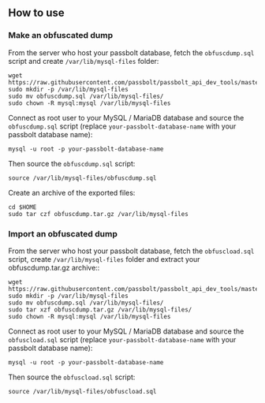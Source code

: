 ## How to use

### Make an obfuscated dump

From the server who host your passbolt database, fetch the `obfuscdump.sql` script and create `/var/lib/mysql-files` folder:

```
wget https://raw.githubusercontent.com/passbolt/passbolt_api_dev_tools/master/scripts/obfuscdump.sql
sudo mkdir -p /var/lib/mysql-files
sudo mv obfuscdump.sql /var/lib/mysql-files/
sudo chown -R mysql:mysql /var/lib/mysql-files
```

Connect as root user to your MySQL / MariaDB database and source the `obfuscdump.sql` script (replace `your-passbolt-database-name` with your passbolt database name):

```
mysql -u root -p your-passbolt-database-name
```

Then source the `obfuscdump.sql` script:

```
source /var/lib/mysql-files/obfuscdump.sql
```

Create an archive of the exported files:

```
cd $HOME
sudo tar czf obfuscdump.tar.gz /var/lib/mysql-files
```

### Import an obfuscated dump


From the server who host your passbolt database, fetch the `obfuscload.sql` script, create `/var/lib/mysql-files` folder and extract your obfuscdump.tar.gz archive::

```
wget https://raw.githubusercontent.com/passbolt/passbolt_api_dev_tools/master/scripts/obfuscload.sql
sudo mkdir -p /var/lib/mysql-files
sudo mv obfuscdump.sql /var/lib/mysql-files/
sudo tar xzf obfuscdump.tar.gz /var/lib/mysql-files/
sudo chown -R mysql:mysql /var/lib/mysql-files
```

Connect as root user to your MySQL / MariaDB database and source the `obfuscload.sql` script (replace `your-passbolt-database-name` with your passbolt database name):

```
mysql -u root -p your-passbolt-database-name
```

Then source the `obfuscload.sql` script:

```
source /var/lib/mysql-files/obfuscload.sql
```
